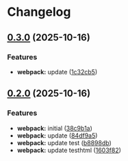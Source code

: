 # Changelog

## [0.3.0](https://github.com/burakgormek/test-ga2/compare/webpack@v0.2.0...webpack@v0.3.0) (2025-10-16)


### Features

* **webpack:** update ([1c32cb5](https://github.com/burakgormek/test-ga2/commit/1c32cb5d6af1b5c42f347ba08059f4400a7ef8b1))

## [0.2.0](https://github.com/burakgormek/test-ga2/compare/webpack@v0.1.0...webpack@v0.2.0) (2025-10-16)


### Features

* **webpack:** initial ([38c9b1a](https://github.com/burakgormek/test-ga2/commit/38c9b1acd4507c0139771620c8f8aab1805edf40))
* **webpack:** update ([84df9a5](https://github.com/burakgormek/test-ga2/commit/84df9a51955dd493f7b71d996490f17d34116c4f))
* **webpack:** update test ([b8898db](https://github.com/burakgormek/test-ga2/commit/b8898dbc89546229467934ca49f11ee5016429ad))
* **webpack:** update testhtml ([1603f82](https://github.com/burakgormek/test-ga2/commit/1603f82a2343284a8f4e25300a8d0105879367a3))
